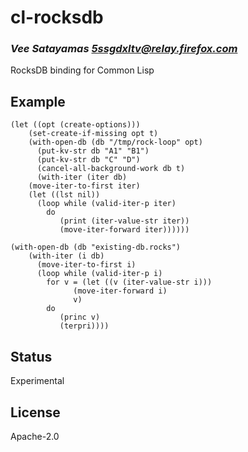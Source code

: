 # cl-rocksdb
### _Vee Satayamas <5ssgdxltv@relay.firefox.com>_

RocksDB binding for Common Lisp

## Example

```Lisp
(let ((opt (create-options)))
    (set-create-if-missing opt t)
    (with-open-db (db "/tmp/rock-loop" opt)
      (put-kv-str db "A1" "B1")
      (put-kv-str db "C" "D")
      (cancel-all-background-work db t)
      (with-iter (iter db)
	(move-iter-to-first iter)
	(let ((lst nil))
	  (loop while (valid-iter-p iter)
		do
		   (print (iter-value-str iter))
		   (move-iter-forward iter))))))
```

```Lisp
(with-open-db (db "existing-db.rocks")
    (with-iter (i db)
      (move-iter-to-first i)
      (loop while (valid-iter-p i)
	    for v = (let ((v (iter-value-str i)))
		      (move-iter-forward i)
		      v)
	    do
	       (princ v)
	       (terpri))))
```

## Status

Experimental

## License

Apache-2.0
